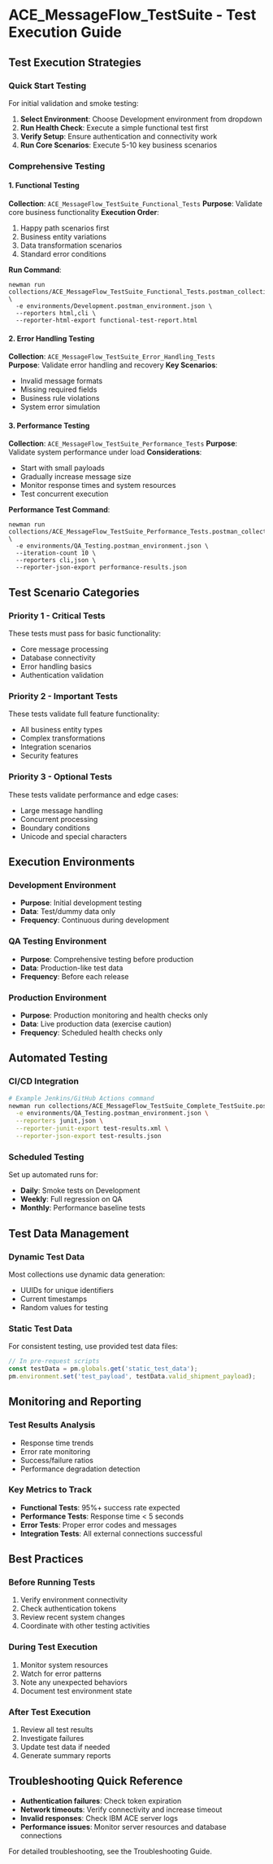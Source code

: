 # ACE_MessageFlow_TestSuite - Test Execution Guide

## Test Execution Strategies

### Quick Start Testing
For initial validation and smoke testing:

1. **Select Environment**: Choose Development environment from dropdown
2. **Run Health Check**: Execute a simple functional test first
3. **Verify Setup**: Ensure authentication and connectivity work
4. **Run Core Scenarios**: Execute 5-10 key business scenarios

### Comprehensive Testing

#### 1. Functional Testing
**Collection**: `ACE_MessageFlow_TestSuite_Functional_Tests`
**Purpose**: Validate core business functionality
**Execution Order**:
1. Happy path scenarios first
2. Business entity variations
3. Data transformation scenarios
4. Standard error conditions

**Run Command**:
```
newman run collections/ACE_MessageFlow_TestSuite_Functional_Tests.postman_collection.json \
  -e environments/Development.postman_environment.json \
  --reporters html,cli \
  --reporter-html-export functional-test-report.html
```

#### 2. Error Handling Testing
**Collection**: `ACE_MessageFlow_TestSuite_Error_Handling_Tests`  
**Purpose**: Validate error handling and recovery
**Key Scenarios**:
- Invalid message formats
- Missing required fields
- Business rule violations
- System error simulation

#### 3. Performance Testing
**Collection**: `ACE_MessageFlow_TestSuite_Performance_Tests`
**Purpose**: Validate system performance under load
**Considerations**:
- Start with small payloads
- Gradually increase message size
- Monitor response times and system resources
- Test concurrent execution

**Performance Test Command**:
```
newman run collections/ACE_MessageFlow_TestSuite_Performance_Tests.postman_collection.json \
  -e environments/QA_Testing.postman_environment.json \
  --iteration-count 10 \
  --reporters cli,json \
  --reporter-json-export performance-results.json
```

## Test Scenario Categories

### Priority 1 - Critical Tests
These tests must pass for basic functionality:
- Core message processing
- Database connectivity
- Error handling basics
- Authentication validation

### Priority 2 - Important Tests  
These tests validate full feature functionality:
- All business entity types
- Complex transformations
- Integration scenarios
- Security features

### Priority 3 - Optional Tests
These tests validate performance and edge cases:
- Large message handling
- Concurrent processing
- Boundary conditions
- Unicode and special characters

## Execution Environments

### Development Environment
- **Purpose**: Initial development testing
- **Data**: Test/dummy data only
- **Frequency**: Continuous during development

### QA Testing Environment
- **Purpose**: Comprehensive testing before production
- **Data**: Production-like test data
- **Frequency**: Before each release

### Production Environment
- **Purpose**: Production monitoring and health checks only
- **Data**: Live production data (exercise caution)
- **Frequency**: Scheduled health checks only

## Automated Testing

### CI/CD Integration
```bash
# Example Jenkins/GitHub Actions command
newman run collections/ACE_MessageFlow_TestSuite_Complete_TestSuite.postman_collection.json \
  -e environments/QA_Testing.postman_environment.json \
  --reporters junit,json \
  --reporter-junit-export test-results.xml \
  --reporter-json-export test-results.json
```

### Scheduled Testing
Set up automated runs for:
- **Daily**: Smoke tests on Development
- **Weekly**: Full regression on QA
- **Monthly**: Performance baseline tests

## Test Data Management

### Dynamic Test Data
Most collections use dynamic data generation:
- UUIDs for unique identifiers
- Current timestamps
- Random values for testing

### Static Test Data
For consistent testing, use provided test data files:
```javascript
// In pre-request scripts
const testData = pm.globals.get('static_test_data');
pm.environment.set('test_payload', testData.valid_shipment_payload);
```

## Monitoring and Reporting

### Test Results Analysis
- Response time trends
- Error rate monitoring  
- Success/failure ratios
- Performance degradation detection

### Key Metrics to Track
- **Functional Tests**: 95%+ success rate expected
- **Performance Tests**: Response time < 5 seconds
- **Error Tests**: Proper error codes and messages
- **Integration Tests**: All external connections successful

## Best Practices

### Before Running Tests
1. Verify environment connectivity
2. Check authentication tokens
3. Review recent system changes
4. Coordinate with other testing activities

### During Test Execution
1. Monitor system resources
2. Watch for error patterns
3. Note any unexpected behaviors
4. Document test environment state

### After Test Execution
1. Review all test results
2. Investigate failures
3. Update test data if needed
4. Generate summary reports

## Troubleshooting Quick Reference
- **Authentication failures**: Check token expiration
- **Network timeouts**: Verify connectivity and increase timeout
- **Invalid responses**: Check IBM ACE server logs
- **Performance issues**: Monitor server resources and database connections

For detailed troubleshooting, see the Troubleshooting Guide.
